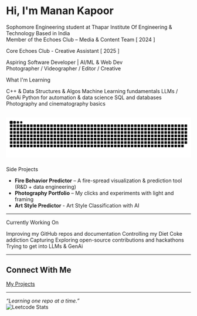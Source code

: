 #  Hi, I'm Manan Kapoor

Sophomore Engineering student at Thapar Institute Of Engineering & Technology 
Based in India  
Member of the Echoes Club – Media & Content Team  [ 2024 ] 

Core Echoes Club - Creative Assistant [ 2025 ]

Aspiring Software Developer | AI/ML & Web Dev  
Photographer / Videographer / Editor / Creative

What I'm Learning

 C++ & Data Structures & Algos
 Machine Learning fundamentals
 LLMs / GenAi
 Python for automation & data science
 SQL and databases
 Photography and cinematography basics


![snake gif](https://github.com/manankapoor23/manankapoor23/blob/output/github-snake-dark.svg)
---

Side Projects

- **Fire Behavior Predictor** – A fire-spread visualization & prediction tool (R&D + data engineering)
- **Photography Portfolio** – My clicks and experiments with light and framing
- **Art Style Predictor** - Art Style Classification with AI

---

Currently Working On

Improving my GitHub repos and documentation
Controlling my Diet Coke addiction 
Capturing 
Exploring open-source contributions and hackathons
Trying to get into LLMs & GenAi

---

## Connect With Me


 [My Projects](https://github.com/manankapoor23)

---

_“Learning one repo at a time.”_  
![Leetcode Stats](https://leetcard.jacoblin.cool/manankapoor23?ext=heatmap)
